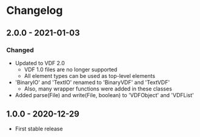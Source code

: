 # Changelog

## 2.0.0 - 2021-01-03
### Changed
- Updated to VDF 2.0
    - VDF 1.0 files are no longer supported
    - All element types can be used as top-level elements
- 'BinaryIO' and 'TextIO' renamed to 'BinaryVDF' and 'TextVDF'
  - Also, many wrapper functions were added in these classes
- Added parse(File) and write(File, boolean) to 'VDFObject' and 'VDFList'

## 1.0.0 - 2020-12-29
- First stable release
